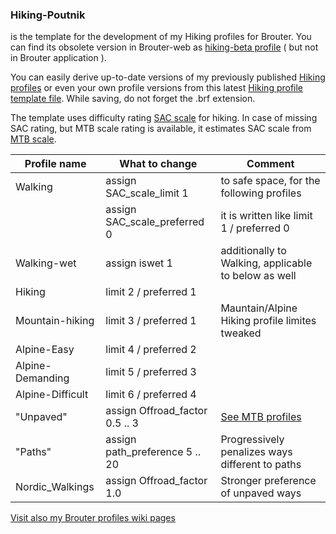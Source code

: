 ### Hiking-Poutnik

is the template for the development of my Hiking profiles for Brouter. You can find its obsolete version in Brouter-web as [hiking-beta profile](http://brouter.de/brouter/profiles2/hiking-beta.brf) ( but not in Brouter application ).

You can easily derive up-to-date versions of my previously published [Hiking profiles](https://github.com/poutnikl/Brouter-profiles/wiki/Hiking-profiles) or even your own profile versions from this latest [Hiking profile template file](https://raw.githubusercontent.com/poutnikl/Hiking-Poutnik/master/Hiking.brf). While saving, do not forget the .brf extension. 

The template uses difficulty rating [SAC scale](https://wiki.openstreetmap.org/wiki/Key:sac_scale#Values) for hiking. In case of missing SAC rating, but MTB scale rating is available, it estimates SAC scale from [MTB scale](https://wiki.openstreetmap.org/wiki/Key:mtb:scale#mtb:scale.3D0-6).

|Profile name          |What to change                   |Comment                                              |
|----------------------|---------------------------------|-----------------------------------------------------|
|Walking               |assign   SAC_scale_limit     1   | to safe space, for the following profiles           |
|                      |assign   SAC_scale_preferred 0   | it is written like limit 1 / preferred 0            |
|Walking-wet           |assign   iswet 1                 | additionally to Walking, applicable to below as well|
|Hiking                |limit 2 / preferred 1            |                                                     |
|Mountain-hiking       |limit 3 / preferred 1            | Mauntain/Alpine Hiking profile limites tweaked      |
|Alpine-Easy           |limit 4 / preferred 2            |                                                     |
|Alpine-Demanding      |limit 5 / preferred 3            |                                                     |
|Alpine-Difficult      |limit 6 / preferred 4            |                                                     |
|"Unpaved"             |assign Offroad_factor 0.5 .. 3   |[See MTB profiles](https://github.com/poutnikl/Brouter-profiles/wiki/Trekking-MTB-Profiles---legend)                                                     |
|"Paths"               |assign path_preference 5 .. 20   |Progressively penalizes ways different to paths      |
|Nordic_Walkings       |assign Offroad_factor 1.0        |Stronger preference of unpaved ways                  |

[Visit also my Brouter profiles wiki pages](https://github.com/poutnikl/Brouter-profiles/wiki)


